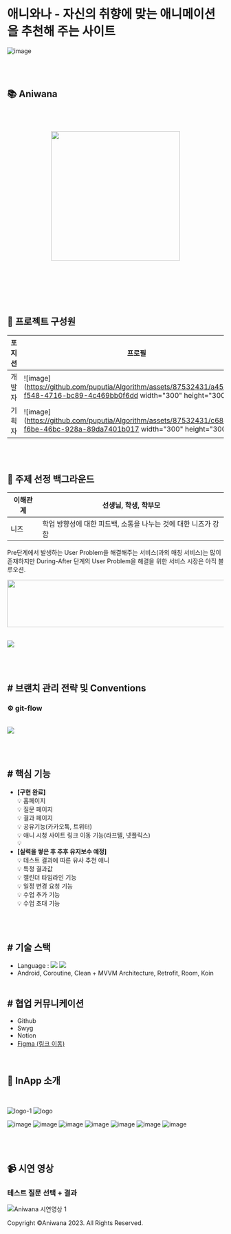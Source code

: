 
# 애니와나 - 자신의 취향에 맞는 애니메이션을 추천해 주는 사이트
![image](https://github.com/puputia/Ani-wana/assets/87532431/8f937971-5778-471e-948b-6fe68476c955)
 
<br><br>
## 📚 Aniwana
<br><br>
<p align="center">
  <img style="display=inline" src="![aniwana swygbro com_](https://github.com/puputia/Algorithm/assets/87532431/de979a0b-6bc7-4a7d-9c31-3c50598f9b53)
" width="300" height="300" />
</p><br><br>


<br><br>

## 🏅 프로젝트 구성원

|포지션|프로필|이름|
|----|-----|---|
|개발자|![image](https://github.com/puputia/Algorithm/assets/87532431/a4530b0a-f548-4716-bc89-4c469bb0f6dd width="300" height="300")|서혜인|
|기획자|![image](https://github.com/puputia/Algorithm/assets/87532431/c6885ced-f6be-46bc-928a-89da7401b017 width="300" height="300")|유동건|

<br><br>


## 🤔 주제 선정 백그라운드
  
  
  | 이해관계 | 선생님,   학생,  학부모 |
| -------- | ---------------------- |
| 니즈  |학업 방향성에 대한 피드백, 소통을 나누는 것에 대한 니즈가 강함    |

  
  Pre단계에서 발생하는 User Problem을 해결해주는 서비스(과외 매칭 서비스)는 많이 존재하지만 During-After 단계의 User Problem을 해결을 위한 서비스 시장은 아직 블루오션.
  <br>
  
 <p align="center">
  <img style="display=inline" src="https://user-images.githubusercontent.com/56534241/155872372-6e6fbab4-6e2d-4535-a7b3-e5470b39310d.png" width="610" height="110" />
  </p>
  <br>
    <img style="display=inline" src="https://user-images.githubusercontent.com/56534241/155872470-b25cfada-ed63-4a8f-b88a-d344ec931764.png" />
 
  <br><br>
  
## # 브랜치 관리 전략 및 Conventions
### ⚙️ git-flow
<br>
<img style="display=inline" src="https://user-images.githubusercontent.com/56534241/155872673-50e038a2-f3d5-421e-9431-d5f8b997ebbb.png" />





<br><br>

## # 핵심 기능 <br>
  + <strong>[구현 완료]</strong><br>
  💡 홈페이지<br>
  💡 질문 페이지<br>
  💡 결과 페이지<br>
  💡 공유기능(카카오톡, 트위터)<br>
  💡 애니 시청 사이트 링크 이동 기능(라프텔, 넷플릭스)<br>
  💡 <br>
  + <strong>[실력을 쌓은 후 추후 유지보수 예정]</strong><br>
  💡 테스트 결과에 따른 유사 추천 애니<br>
  💡 특정 결과값  <br>
  💡 캘린더 타임라인 기능<br>
  💡 일정 변경 요청 기능<br>
  💡 수업 추가 기능<br>
  💡 수업 초대 기능<br>

<br><br>

## # 기술 스택
  + Language : <img src="https://img.shields.io/badge/javascript-E34F26?style=for-the-badge&logo=java&logoColor=white">
  <img src="https://img.shields.io/badge/kotlin-7F52FF?style=for-the-badge&logo=kotlin&logoColor=white"><br>
  + Android, Coroutine, Clean + MVVM Architecture, Retrofit, Room, Koin</strong>
<br><br>

## # 협업 커뮤니케이션
+ Github
+ Swyg
+ Notion
+ <a href="https://www.figma.com/file/a5tSbRifLdcMKe2uFJr3U7/%EB%82%98%EC%9D%98-%EC%B7%A8%ED%96%A5-%EC%95%A0%EB%8B%88-%EC%B0%BE%EA%B8%B0?node-id=0%3A1&t=QenhiDvo384a3ZgY-1">Figma (링크 이동)</a>
<br>

 
 

## 📱 InApp 소개
<br>
<p align="center" display="inline">
  
  ![logo-1](https://user-images.githubusercontent.com/68258365/155885005-666c972b-f2c2-4b0d-84c1-1cc140f45594.png)
![logo](https://user-images.githubusercontent.com/68258365/155885011-6e5518e0-0a3b-4040-9d4e-5bbb0dd8f231.png)

  ![image](https://user-images.githubusercontent.com/68258365/155885160-df31de41-d5b5-49aa-93f8-d295df9101db.png)
  ![image](https://user-images.githubusercontent.com/68258365/155885204-0edd3de5-f1b0-4087-8bcb-8ae67b2d6ada.png)
  ![image](https://user-images.githubusercontent.com/68258365/155885235-e37c4e31-96f0-43fb-b4ea-96c53d4e548b.png)
  ![image](https://user-images.githubusercontent.com/68258365/155885283-45106785-2c4f-4821-a69e-e154f17be1ae.png)
  ![image](https://user-images.githubusercontent.com/68258365/155885291-0dc3c7b6-55cf-4bfe-9ef3-ed54db789905.png)
  ![image](https://user-images.githubusercontent.com/68258365/155885308-a4530349-5e9c-4b8d-81f9-af9b4e8aa944.png)
  ![image](https://user-images.githubusercontent.com/68258365/155885322-3a96ac8f-fb9a-4e89-a1a4-0fdc10b342e5.png)
</p><br><br>

## 📹 시연 영상 
### 테스트 질문 선택 + 결과
![Aniwana 시연영상 1](![aniwana](https://github.com/puputia/Ani-wana/assets/87532431/e4a4e329-8a3b-4b8f-8825-a47c8f375672)
)





Copyright ©Aniwana 2023. All Rights Reserved.
